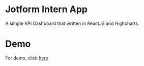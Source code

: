 # Jotform Intern App
A simple KPI Dashboard that written in ReactJS and Highcharts.
# Demo
For demo, click [here](https://jotform-intern-app.vercel.app/home)
